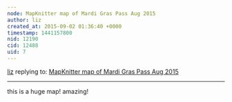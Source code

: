 ```yaml
---
node: MapKnitter map of Mardi Gras Pass Aug 2015
author: liz
created_at: 2015-09-02 01:36:40 +0000
timestamp: 1441157800
nid: 12190
cid: 12488
uid: 7
---
```




[liz](../profile/liz) replying to: [MapKnitter map of Mardi Gras Pass Aug 2015](../notes/ddileona/09-01-2015/mapknitter-map-of-mardi-gras-pass-aug-2015)

----
this is a huge map! amazing!